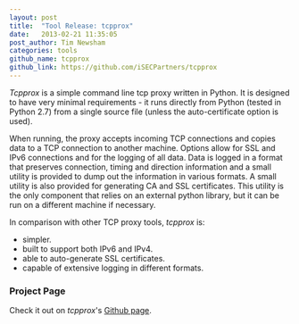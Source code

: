 ```yaml
---
layout: post
title:  "Tool Release: tcpprox"
date:   2013-02-21 11:35:05
post_author: Tim Newsham
categories: tools
github_name: tcpprox
github_link: https://github.com/iSECPartners/tcpprox
---
```



_Tcpprox_ is a simple command line tcp proxy written in Python. It is designed to have very minimal requirements - it runs directly from Python (tested in Python 2.7) from a single source file (unless the auto-certificate option is used).

When running, the proxy accepts incoming TCP connections and copies data to a TCP connection to another machine. Options allow for SSL and IPv6 connections and for the logging of all data. Data is logged in a format that preserves connection, timing and direction information and a small utility is provided to dump out the information in various formats. A small utility is also provided for generating CA and SSL certificates. This utility is the only component that relies on an external python library, but it can be run on a different machine if necessary.

In comparison with other TCP proxy tools, _tcpprox_ is:

* simpler.
* built to support both IPv6 and IPv4.
* able to auto-generate SSL certificates.
* capable of extensive logging in different formats.


### Project Page

Check it out on _tcpprox_'s [Github page][tcpprox-gh].


[tcpprox-gh]: https://github.com/iSECPartners/tcpprox